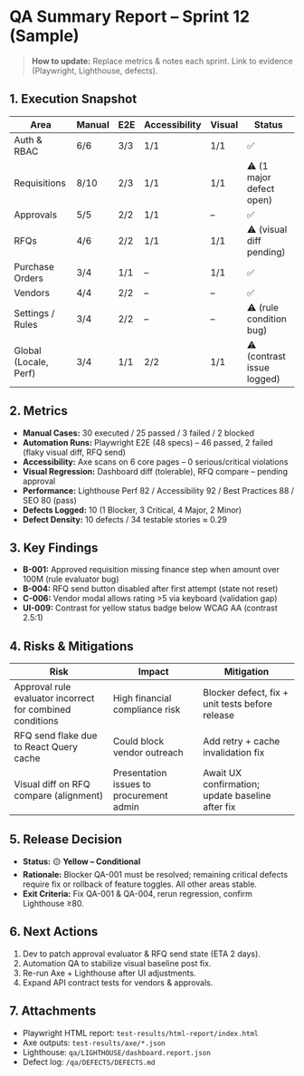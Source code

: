 # QA Summary Report – Sprint 12 (Sample)

> **How to update:** Replace metrics & notes each sprint. Link to evidence (Playwright, Lighthouse, defects).

## 1. Execution Snapshot
| Area | Manual | E2E | Accessibility | Visual | Status |
| --- | --- | --- | --- | --- | --- |
| Auth & RBAC | 6/6 | 3/3 | 1/1 | 1/1 | ✅ |
| Requisitions | 8/10 | 2/3 | 1/1 | 1/1 | ⚠️ (1 major defect open) |
| Approvals | 5/5 | 2/2 | 1/1 | – | ✅ |
| RFQs | 4/6 | 2/2 | 1/1 | 1/1 | ⚠️ (visual diff pending) |
| Purchase Orders | 3/4 | 1/1 | – | 1/1 | ✅ |
| Vendors | 4/4 | 2/2 | – | – | ✅ |
| Settings / Rules | 3/4 | 2/2 | – | – | ⚠️ (rule condition bug) |
| Global (Locale, Perf) | 3/4 | 1/1 | 2/2 | 1/1 | ⚠️ (contrast issue logged) |

## 2. Metrics
- **Manual Cases:** 30 executed / 25 passed / 3 failed / 2 blocked
- **Automation Runs:** Playwright E2E (48 specs) – 46 passed, 2 failed (flaky visual diff, RFQ send)
- **Accessibility:** Axe scans on 6 core pages – 0 serious/critical violations
- **Visual Regression:** Dashboard diff (tolerable), RFQ compare – pending approval
- **Performance:** Lighthouse Perf 82 / Accessibility 92 / Best Practices 88 / SEO 80 (pass)
- **Defects Logged:** 10 (1 Blocker, 3 Critical, 4 Major, 2 Minor)
- **Defect Density:** 10 defects / 34 testable stories ≈ 0.29

## 3. Key Findings
- **B-001:** Approved requisition missing finance step when amount over 100M (rule evaluator bug)
- **B-004:** RFQ send button disabled after first attempt (state not reset)
- **C-006:** Vendor modal allows rating >5 via keyboard (validation gap)
- **UI-009:** Contrast for yellow status badge below WCAG AA (contrast 2.5:1)

## 4. Risks & Mitigations
| Risk | Impact | Mitigation |
| --- | --- | --- |
| Approval rule evaluator incorrect for combined conditions | High financial compliance risk | Blocker defect, fix + unit tests before release |
| RFQ send flake due to React Query cache | Could block vendor outreach | Add retry + cache invalidation fix | 
| Visual diff on RFQ compare (alignment) | Presentation issues to procurement admin | Await UX confirmation; update baseline after fix |

## 5. Release Decision
- **Status:** 🟡 **Yellow – Conditional**
- **Rationale:** Blocker QA-001 must be resolved; remaining critical defects require fix or rollback of feature toggles. All other areas stable.
- **Exit Criteria:** Fix QA-001 & QA-004, rerun regression, confirm Lighthouse ≥80.

## 6. Next Actions
1. Dev to patch approval evaluator & RFQ send state (ETA 2 days).
2. Automation QA to stabilize visual baseline post fix.
3. Re-run Axe + Lighthouse after UI adjustments.
4. Expand API contract tests for vendors & approvals.

## 7. Attachments
- Playwright HTML report: `test-results/html-report/index.html`
- Axe outputs: `test-results/axe/*.json`
- Lighthouse: `qa/LIGHTHOUSE/dashboard.report.json`
- Defect log: `/qa/DEFECTS/DEFECTS.md`

